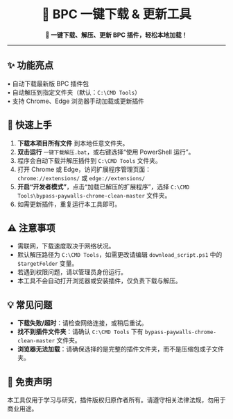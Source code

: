 

<div align="center">
  <h1>🧩 BPC 一键下载 & 更新工具</h1>
  <p><b>🚀 一键下载、解压、更新 BPC 插件，轻松本地加载！</b></p>
</div>

---

## ✨ 功能亮点

• 自动下载最新版 BPC 插件包  
• 自动解压到指定文件夹（默认：<code>C:\CMD Tools</code>）  
• 支持 Chrome、Edge 浏览器手动加载或更新插件



## 🚀 快速上手

1. <b>下载本项目所有文件</b> 到本地任意文件夹。
2. <b>双击运行</b> <code>一键下载解压.bat</code>，或右键选择“使用 PowerShell 运行”。
3. 程序会自动下载并解压插件到 <code>C:\CMD Tools</code> 文件夹。
4. 打开 Chrome 或 Edge，访问扩展程序管理页面：<br>
	<code>chrome://extensions/</code> 或 <code>edge://extensions/</code>
5. <b>开启“开发者模式”</b>，点击“加载已解压的扩展程序”，选择 <code>C:\CMD Tools\bypass-paywalls-chrome-clean-master</code> 文件夹。
6. 如需更新插件，重复运行本工具即可。



## ⚠️ 注意事项

- 需联网，下载速度取决于网络状况。
- 默认解压路径为 <code>C:\CMD Tools</code>，如需更改请编辑 <code>download_script.ps1</code> 中的 <code>$targetFolder</code> 变量。
- 若遇到权限问题，请以管理员身份运行。
- 本工具不会自动打开浏览器或安装插件，仅负责下载与解压。



## 💡 常见问题

- <b>下载失败/超时</b>：请检查网络连接，或稍后重试。
- <b>找不到插件文件夹</b>：请确认 <code>C:\CMD Tools</code> 下有 <code>bypass-paywalls-chrome-clean-master</code> 文件夹。
- <b>浏览器无法加载</b>：请确保选择的是完整的插件文件夹，而不是压缩包或子文件夹。



## 📢 免责声明

本工具仅用于学习与研究，插件版权归原作者所有。请遵守相关法律法规，勿用于商业用途。


